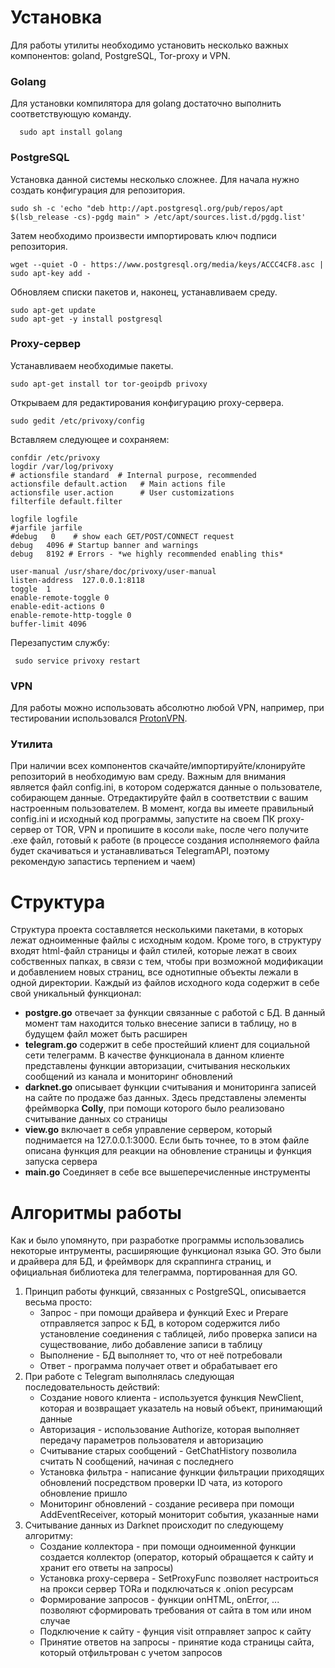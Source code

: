 # Установка
  Для работы утилиты необходимо установить несколько важных компонентов: goland, PostgreSQL, Tor-proxy и VPN.
### Golang
  Для установки компилятора для golang достаточно выполнить соответствующую команду.
``` 
  sudo apt install golang
``` 
### PostgreSQL
  Установка данной системы несколько сложнее. Для начала нужно создать конфигурация для репозитория.
```
sudo sh -c 'echo "deb http://apt.postgresql.org/pub/repos/apt $(lsb_release -cs)-pgdg main" > /etc/apt/sources.list.d/pgdg.list'
```
Затем необходимо произвести импортировать ключ подписи репозитория.
```
wget --quiet -O - https://www.postgresql.org/media/keys/ACCC4CF8.asc | sudo apt-key add -
```
Обновляем списки пакетов и, наконец, устанавливаем среду.
```
sudo apt-get update
sudo apt-get -y install postgresql
```
### Proxy-сервер
  Устанавливаем необходимые пакеты.
```
sudo apt-get install tor tor-geoipdb privoxy
```
Открываем для редактирования конфигурацию proxy-сервера.
```
sudo gedit /etc/privoxy/config
```
Вставляем следующее и сохраняем:
```
confdir /etc/privoxy
logdir /var/log/privoxy
# actionsfile standard  # Internal purpose, recommended
actionsfile default.action   # Main actions file
actionsfile user.action      # User customizations
filterfile default.filter
 
logfile logfile
#jarfile jarfile
#debug   0    # show each GET/POST/CONNECT request
debug   4096 # Startup banner and warnings
debug   8192 # Errors - *we highly recommended enabling this*
 
user-manual /usr/share/doc/privoxy/user-manual
listen-address  127.0.0.1:8118
toggle  1
enable-remote-toggle 0
enable-edit-actions 0
enable-remote-http-toggle 0
buffer-limit 4096
```
Перезапустим службу:
```
 sudo service privoxy restart 
 ```
### VPN
  Для работы можно использовать абсолютно любой VPN, например, при тестировании использовался [ProtonVPN](https://protonvpn.com/ru/).
            
### Утилита
При наличии всех компонентов скачайте/импортируйте/клонируйте репозиторий в необходимую вам среду.
    Важным для внимания является файл config.ini, в котором содержатся данные о пользователе, собирающем данные. Отредактируйте файл в соответствии с вашим настроенным пользователем.
    В момент, когда вы имеете правильный config.ini и исходный код программы, запустите на своем ПК proxy-сервер от TOR, VPN и пропишите в косоли `make`, после чего получите .ехе файл, готовый к работе (в процессе создания исполняемого файла будет скачиваться и устанавливаться TelegramAPI, поэтому рекомендую запастись терпением и чаем) 
# Структура
  Структура проекта составляется несколькими пакетами, в которых лежат одноименные файлы с исходным кодом. Кроме того, в структуру входят html-файл страницы и файл стилей, которые лежат в своих собственных папках, в связи с тем, чтобы при возможной модификации и добавлением новых страниц, все однотипные объекты лежали в одной директории.
  Каждый из файлов исходного кода содержит в себе свой уникальный функционал:
  - **postgre.go** отвечает за функции связанные с работой с БД. В данный момент там находится только внесение записи в таблицу, но в будущем файл может быть расширен
  - **telegram.go** содержит в себе простейший клиент для социальной сети телеграмм. В качестве функционала в данном клиенте представлены функции авторизации, считывания нескольких сообщений из канала и мониторинг обновлений
  -  **darknet.go** описывает функции считывания и мониторинга записей на сайте по продаже баз данных. Здесь представлены элементы фреймворка **Colly**, при помощи которого было реализовано считывание данных со страницы
  -  **view.go** включает в себя управление сервером, который поднимается на 127.0.0.1:3000. Если быть точнее, то в этом файле описана функция для реакции на обновление страницы и функция запуска сервера    
  -  **main.go** Соединяет в себе все вышеперечисленные инструменты
# Алгоритмы работы
  Как и было упомянуто, при разработке программы использовались некоторые интрументы, расширяющие функционал языка GO. Это были и драйвера для БД, и фреймворк для скраппинга страниц, и официальная библиотека для телеграмма, портированная для GO.
  1. Принцип работы функций, связанных с PostgreSQL, описывается весьма просто: 
     - Запрос - при помощи драйвера и функций Exec и Prepare отправляется запрос к БД, в котором содержится либо установление соединения с таблицей, либо проверка записи на существование, либо добавление записи в таблицу
     - Выполнение - БД выполняет то, что от неё потребовали
     - Ответ - программа получает ответ и обрабатывает его
2. При работе с Telegram выполнялась следующая последовательность действий:
   - Создание нового клиента - используется функция NewClient, которая и возвращает указатель на новый объект, принимающий данные
   - Авторизация - использование Authorize, которая выполняет передачу параметров пользователя и авторизацию
   - Считывание старых сообщений - GetChatHistory позволила считать N сообщений, начиная с последнего
   - Установка фильтра - написание функции фильтрации приходящих обновлений посредством проверки ID чата, из которого обновление пришло
   - Мониторинг обновлений - создание ресивера при помощи AddEventReceiver, который мониторит события, указанные нами
3. Считывание данных из Darknet происходит по следующему алгоритму:
   - Создание коллектора - при помощи одноименной функции создается коллектор (оператор, который обращается к сайту и хранит его ответы на запросы)
   - Установка proxy-сервера - SetProxyFunc позволяет настроиться на прокси сервер TORа и подключаться к .onion ресурсам
   - Формирование запросов - функции onHTML, onError, ... позволяют сформировать требования от сайта в том или ином случае 
   - Подключение к сайту - фунция visit отправляет запрос к сайту
   - Принятие ответов на запросы - принятие кода страницы сайта, который отфильтрован с учетом запросов
